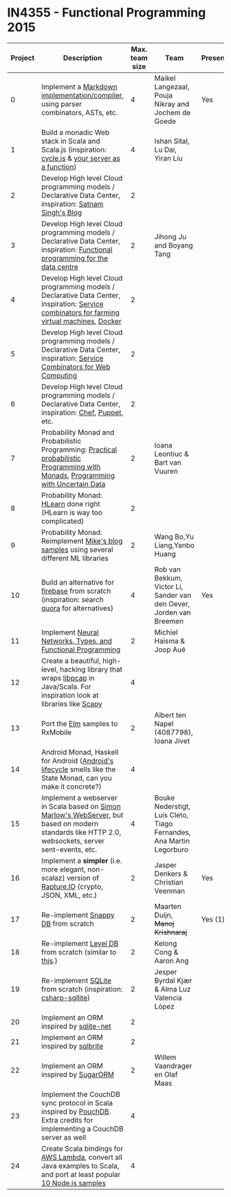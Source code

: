 # IN4355 - Functional Programming 2015

| Project | Description | Max. team size | Team | Presenting? |
| ------- | ----------- | -------------- | ---- | ----------- |
| 0 | Implement a [Markdown implementation/compiler](http://research.microsoft.com/en-us/um/people/daan/madoko/doc/reference.html), using parser combinators, ASTs, etc. | 4 | Maikel Langezaal, Pouja Nikray and Jochem de Goede  | Yes |
| 1 | Build a monadic Web stack in Scala and Scala.js (inspiration: [cycle.js](http://cycle.js.org/) & [your server as a function](http://dl.acm.org/citation.cfm?id=2525538)) | 4 | Ishan Sital, Lu Dai, Yiran Liu| |
| 2 | Develop High level Cloud programming models / Declarative Data Center, inspiration: [Satnam Singh's Blog](http://blog.raintown.org/) | 2 |  | |
| 3 | Develop High level Cloud programming models / Declarative Data Center, inspiration: [Functional programming for the data centre](http://research.microsoft.com/en-us/um/people/simonpj/papers/parallel/epstein-thesis.pdf) | 2 | Jihong Ju and Boyang Tang | |
| 4 | Develop High level Cloud programming models / Declarative Data Center, inspiration: [Service combinators for farming virtual machines](http://research.microsoft.com/pubs/70522/tr-2007-165.pdf), [Docker](https://www.docker.com/) | 2 |  | |
| 5 | Develop High level Cloud programming models / Declarative Data Center, inspiration: [Service Combinators for Web Computing](http://citeseerx.ist.psu.edu/viewdoc/download?doi=10.1.1.165.8408&rep=rep1&type=pdf) | 2 |  | |
| 6 | Develop High level Cloud programming models / Declarative Data Center, inspiration: [Chef](https://www.chef.io/), [Puppet](https://github.com/puppetlabs/puppet), etc. | 2 |  | |
| 7 | Probability Monad and Probabilistic Programming: [Practical probabilistic Programming with Monads](http://dl.acm.org/citation.cfm?id=2804317), [Programming with Uncertain Data](http://www.cs.utexas.edu/users/mckinley/papers/bornholt-honors-2013.pdf) | 2 | Ioana Leontiuc & Bart van Vuuren | |
| 8 | Probability Monad: [HLearn](https://izbicki.me/public/papers/tfp2013-hlearn-a-machine-learning-library-for-haskell.pdf) done right (HLearn is way too complicated) | 2 |  | |
| 9 | Probability Monad: Reimplement [Mike's blog samples](https://xyclade.github.io/MachineLearning/)  using several different ML libraries| 2 | Wang Bo,Yu Liang,Yanbo Huang| |
| 10 | Build an alternative for [firebase](https://www.firebase.com/) from scratch (inspiration: search [quora](https://www.quora.com/) for alternatives) | 4 |  Rob van Bekkum, Victor Li, Sander van den Oever, Jorden van Breemen | Yes |
| 11 | Implement [Neural Networks, Types, and Functional Programming](http://colah.github.io/posts/2015-09-NN-Types-FP/) | 2 | Michiel Haisma & Joop Aué | |
| 12 | Create a beautiful, high-level, hacking library that wraps [libpcap](http://sourceforge.net/projects/libpcap/) in Java/Scala. For inspiration look at libraries like [Scapy](http://www.secdev.org/projects/scapy/) | 4 |  | |
| 13 | Port the [Elm](http://elm-lang.org/) samples to RxMobile | 2 | Albert ten Napel (4087798), Ioana Jivet  | |
| 14 | Android Monad, Haskell for Android ([Android's lifecycle](http://blog.getprismatic.com/android-state-saving/) smells like the State Monad, can you make it concrete?) | 4 |  | |
| 15 | Implement a webserver in Scala based on [Simon Marlow's WebServer](http://community.haskell.org/~simonmar/papers/web-server-jfp.pdf), but based on modern standards like HTTP 2.0, websockets, server sent-events, etc. | 4 | Bouke Nederstigt, Luís Cleto, Tiago Fernandes, Ana Martin Legorburo | |
| 16 | Implement a **simpler** (i.e. more elegant, non-scalaz) version of [Rapture.IO](http://rapture.io/) (crypto, JSON, XML, etc.) | 2 | Jasper Denkers & Christian Veenman | Yes |
| 17 | Re-implement [Snappy DB](http://www.snappydb.com/) from scratch | 2 | Maarten Duijn, ~~Manoj Krishnaraj~~ | Yes (1) |
| 18 | Re-implement [Level DB](http://leveldb.org/) from scratch (similar to [this](https://github.com/dain/leveldb).) | 2 | Kelong Cong & Aaron Ang | |
| 19 | Re-implement [SQLite](https://www.sqlite.org/) from scratch (inspiration: [csharp-sqllite](https://code.google.com/p/csharp-sqlite/)) | 2 | Jesper Byrdal Kjær & Alma Luz Valencia López | |
| 20 | Implement an ORM inspired by [sqlite-net](https://github.com/praeclarum/sqlite-net) | 2 |  | |
| 21 | Implement an ORM inspired by [sqlbrite](https://github.com/square/sqlbrite) | 2 |  | |
| 22 | Implement an ORM inspired by [SugarORM](http://satyan.github.io/sugar/) | 2 | Willem Vaandrager en Olaf Maas  | |
| 23 | Implement the CouchDB sync protocol in Scala inspired by [PouchDB](http://pouchdb.com/). Extra credits for implementing a CouchDB server as well  | 4 |  | |
| 24 | Create Scala bindings for [AWS Lambda](https://docs.aws.amazon.com/lambda/latest/dg/current-supported-versions.html), convert all Java examples to Scala, and port at least popular [10 Node.js samples](http://lmgtfy.com/?q=node.js+samples)  | 4 |  | |
